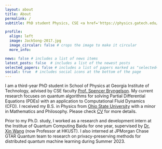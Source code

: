 ```yaml
---
layout: about
title: About
permalink: /
subtitle: PhD student Physics, CSE <a href='https://physics.gatech.edu/user/zhixin-song'> @Georgia Tech</a> | Previously <a href='https://www.jpmorgan.com/technology/applied-research'> @JPMC</a> , <a href='https://qml.baidu.com/'> @Baidu</a> 

profile:
  align: left
  image: JackSong-2017.jpg
  image_circular: false # crops the image to make it circular
  more_info: 

news: false # includes a list of news items
latest_posts: false  # includes a list of the newest posts
selected_papers: false # includes a list of papers marked as "selected={true}"
social: true  # includes social icons at the bottom of the page
---
```



I am a third-year PhD student in School of Physics at Georgia Institute of Technology, advised by CSE faculty [Prof. Spencer Bryngelson](https://comp-physics.group/). My current research focuses on quantum algorithms for solving Partial Differential Equations (PDEs) with an application to Computational Fluid Dynamics (CFD). I received my B.S. in Physics from [Ohio State University](https://physics.osu.edu/) with a minor in Mathematics and Philosophy. Please check [CV](/assets/pdf/Zhixin_Song_CV.pdf) for more details.

Prior to my Ph.D. study, I worked as a research and development intern at the Institue of Quantum Computing Baidu for one year, supervised by [Dr. Xin Wang](https://www.xinwang.info/) (now Professor at HKUST). I also interned at JPMorgan Chase GTAR Quantum team to research on privacy-preserving methods for distributed quantum machine learning during Summer 2023.

<!-- I am incredibly thankful to my collaborators and mentors, and enjoy exploring new domains through collaborations. If you have questions or would like to work together, feel free to reach out -->